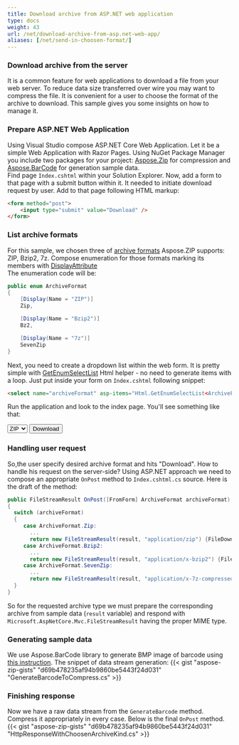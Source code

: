 ```yaml
---
title: Download archive from ASP.NET web application
type: docs
weight: 43
url: /net/download-archive-from-asp.net-web-app/
aliases: [/net/send-in-choosen-format/]
---
```


### **Download archive from the server**
It is a common feature for web applications to download a file from your web server. To reduce data size transferred over wire you may want to compress the file. It is convenient for a user to choose the format of the archive to download.
This sample gives you some insights on how to manage it.

### **Prepare ASP.NET Web Application**
Using Visual Studio compose ASP.NET Core Web Application. Let it be a simple Web Application with Razor Pages. 
Using NuGet Package Manager you include two packages for your project: [Aspose.Zip](https://www.nuget.org/packages/Aspose.Zip/) for compression and [Aspose.BarCode](https://www.nuget.org/packages/Aspose.BarCode/) for generation sample data.
<br/>
Find page `Index.cshtml` within your Solution Explorer. Now, add a form to that page with a submit button within it. It needed to initiate download request by user.
Add to that page following HTML markup:
```html
<form method="post">    
    <input type="submit" value="Download" />
</form>
```

### **List archive formats**
For this sample, we chosen three of [archive formats](https://docs.aspose.com/zip/net/supported-file-formats/) Aspose.ZIP supports: ZIP, Bzip2, 7z.
Compose enumeration for those formats marking its members with [DisplayAttribute](https://docs.microsoft.com/en-us/dotnet/api/system.componentmodel.dataannotations.displayattribute)
<br/>The enumeration code will be:
```c#
public enum ArchiveFormat
{
    [Display(Name = "ZIP")]
    Zip,

    [Display(Name = "Bzip2")]
    Bz2,

    [Display(Name = "7z")]
    SevenZip
}
```
Next, you need to create a dropdown list within the web form. It is pretty simple with [GetEnumSelectList](https://docs.microsoft.com/en-us/dotnet/api/microsoft.aspnetcore.mvc.viewfeatures.htmlhelper.getenumselectlist) Html helper - no need to generate items with a loop. 
Just put inside your form on `Index.cshtml` following snippet:
```html
<select name="archiveFormat" asp-items="Html.GetEnumSelectList<ArchiveFormat>()"></select>
```
Run the application and look to the index page. You'll see something like that:

<select name="archiveFormat">
<option value="0">ZIP</option>
<option value="1">Bz2</option>
<option value="2">7z</option>
</select>
<input type="button" value="Download">

### **Handling user request** 
So,the user specify desired archive format and hits "Download". How to handle his request on the server-side? Using ASP.NET approach we need to compose an appropriate `OnPost` method to `Index.cshtml.cs` source. Here is the draft of the method:
```c#
public FileStreamResult OnPost([FromForm] ArchiveFormat archiveFormat)
{
  switch (archiveFormat)
  {
     case ArchiveFormat.Zip:
       ...
       return new FileStreamResult(result, "application/zip") {FileDownloadName = "barcode.zip"};
     case ArchiveFormat.Bzip2:
       ...
       return new FileStreamResult(result, "application/x-bzip2") {FileDownloadName = "barcode.bmp.bz2"};
     case ArchiveFormat.SevenZip:
       ...
       return new FileStreamResult(result, "application/x-7z-compressed") {FileDownloadName = "barcode.7z"};                           
  }
}
```
So for the requested archive type we must prepare the corresponding archive from sample data (`result` variable) and respond with `Microsoft.AspNetCore.Mvc.FileStreamResult` having the proper MIME type.

### **Generating sample data**

We use Aspose.BarCode library to generate BMP image of barcode using [this instruction](https://docs.aspose.com/barcode/net/two-dimensional-2d-barcodes/).
The snippet of data stream generation:
{{< gist "aspose-zip-gists" "d69b478235af94b9860be5443f24d031" "GenerateBarcodeToCompress.cs" >}}

### **Finishing response**

Now we have a raw data stream from the `GenerateBarcode` method. Compress it appropriately in every case. Below is the final `OnPost` method.
{{< gist "aspose-zip-gists" "d69b478235af94b9860be5443f24d031" "HttpResponseWithChoosenArchiveKind.cs" >}}